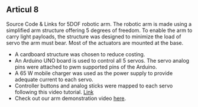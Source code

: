 ## Articul 8
Source Code & Links for 5DOF robotic arm. 
The robotic arm is made using a simplified arm structure offering 5 degrees of freedom. To enable the arm to carry light payloads, the structure was designed to minimize the load of servo the arm must bear. Most of the actuators are mounted at the base.
- A cardboard structure was chosen to reduce costing. 
- An Arduino UNO board is used to control all 5 servos. The servo analog pins were attached to pwm supported pins of the Arduino.
- A 65 W mobile charger was used as the power supply to provide adequate current to each servo.
- Controller buttons and analog sticks were mapped to each servo following this video tutorial. [Link](https://youtu.be/MUM8_4mWxng?si=NTlPSBIOiS2_CPuv) 
- Check out our arm demonstration video [here](https://youtu.be/LTgwp5vauxU?si=31zTqqmqaSd69Xip).
